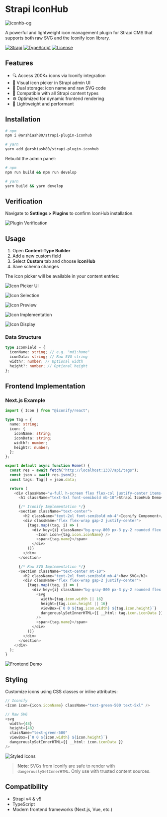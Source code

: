 # Strapi IconHub
![iconhb-og](https://github.com/user-attachments/assets/4a7f6113-b836-4740-b06f-1e4d45b18fcc)

A powerful and lightweight icon management plugin for Strapi CMS that supports both raw SVG and the Iconify icon library.

[![Strapi](https://img.shields.io/badge/Strapi-v4%20%7C%20v5-2F2E8B?style=flat&logo=strapi)](https://strapi.io)
[![TypeScript](https://img.shields.io/badge/TypeScript-Ready-3178C6?style=flat&logo=typescript)](https://www.typescriptlang.org)
[![License](https://img.shields.io/badge/License-MIT-green.svg)](LICENSE)

## Features

- 🔍 Access 200K+ icons via Iconify integration
- 🎨 Visual icon picker in Strapi admin UI
- 🧩 Dual storage: icon name and raw SVG code
- 🧱 Compatible with all Strapi content types
- ⚙️ Optimized for dynamic frontend rendering
- 🚀 Lightweight and performant

## Installation

```bash
# npm
npm i @arshiash80/strapi-plugin-iconhub

# yarn
yarn add @arshiash80/strapi-plugin-iconhub
```

Rebuild the admin panel:

```bash
# npm
npm run build && npm run develop

# yarn
yarn build && yarn develop
```

## Verification

Navigate to **Settings > Plugins** to confirm IconHub installation.

![Plugin Verification](https://res.cloudinary.com/dcmxgdy82/image/upload/v1746724897/image_b5df49f6af.png)

## Usage

1. Open **Content-Type Builder**
2. Add a new custom field
3. Select **Custom** tab and choose **IconHub**
4. Save schema changes

The icon picker will be available in your content entries:

![Icon Picker UI](https://res.cloudinary.com/dcmxgdy82/image/upload/v1746724949/image_1_d223ac5786.png)

![Icon Selection](https://res.cloudinary.com/dcmxgdy82/image/upload/v1746724970/image_2_ef301e6af3.png)

![Icon Preview](https://res.cloudinary.com/dcmxgdy82/image/upload/v1746725054/image_3_5a16c6ee2c.png)

![Icon Implementation](https://res.cloudinary.com/dcmxgdy82/image/upload/v1746725204/Screenshot_2025_05_08_at_15_50_54_3f8447278e.png)

![Icon Display](https://res.cloudinary.com/dcmxgdy82/image/upload/v1746725074/image_4_fe3a575606.png)

### Data Structure

```typescript
type IconField = {
  iconName: string; // e.g. "mdi:home"
  iconData: string; // Raw SVG string
  width?: number; // Optional width
  height?: number; // Optional height
};
```

## Frontend Implementation

### Next.js Example

```typescript
import { Icon } from "@iconify/react";

type Tag = {
  name: string;
  icon: {
    iconName: string;
    iconData: string;
    width?: number;
    height?: number;
  };
};

export default async function Home() {
  const res = await fetch("http://localhost:1337/api/tags");
  const json = await res.json();
  const tags: Tag[] = json.data;

  return (
    <div className="w-full h-screen flex flex-col justify-center items-center gap-5">
      <h1 className="text-5xl font-semibold mb-10">Strapi IconHub Demo</h1>

      {/* Iconify Implementation */}
      <section className="text-center">
        <h2 className="text-2xl font-semibold mb-4">Iconify Component</h2>
        <div className="flex flex-wrap gap-2 justify-center">
          {tags.map((tag, i) => (
            <div key={i} className="bg-gray-800 px-3 py-2 rounded flex items-center gap-2">
              <Icon icon={tag.icon.iconName} />
              <span>{tag.name}</span>
            </div>
          ))}
        </div>
      </section>

      {/* Raw SVG Implementation */}
      <section className="text-center mt-10">
        <h2 className="text-2xl font-semibold mb-4">Raw SVG</h2>
        <div className="flex flex-wrap gap-2 justify-center">
          {tags.map((tag, i) => (
            <div key={i} className="bg-gray-800 px-3 py-2 rounded flex items-center gap-2">
              <svg
                width={tag.icon.width || 16}
                height={tag.icon.height || 16}
                viewBox={`0 0 ${tag.icon.width} ${tag.icon.height}`}
                dangerouslySetInnerHTML={{ __html: tag.icon.iconData }}
              />
              <span>{tag.name}</span>
            </div>
          ))}
        </div>
      </section>
    </div>
  );
}
```

![Frontend Demo](https://res.cloudinary.com/dcmxgdy82/image/upload/v1746725208/Screenshot_2025_05_08_at_20_05_17_9fd16894f2.png)

## Styling

Customize icons using CSS classes or inline attributes:

```typescript
// Iconify
<Icon icon={icon.iconName} className="text-green-500 text-5xl" />

// Raw SVG
<svg
  width={48}
  height={48}
  className="text-green-500"
  viewBox={`0 0 ${icon.width} ${icon.height}`}
  dangerouslySetInnerHTML={{ __html: icon.iconData }}
/>
```

![Styled Icons](https://res.cloudinary.com/dcmxgdy82/image/upload/v1746725268/Screenshot_2025_05_08_at_20_08_04_0419529294.png)

> **Note**: SVGs from Iconify are safe to render with `dangerouslySetInnerHTML`. Only use with trusted content sources.

## Compatibility

- Strapi v4 & v5
- TypeScript
- Modern frontend frameworks (Next.js, Vue, etc.)
